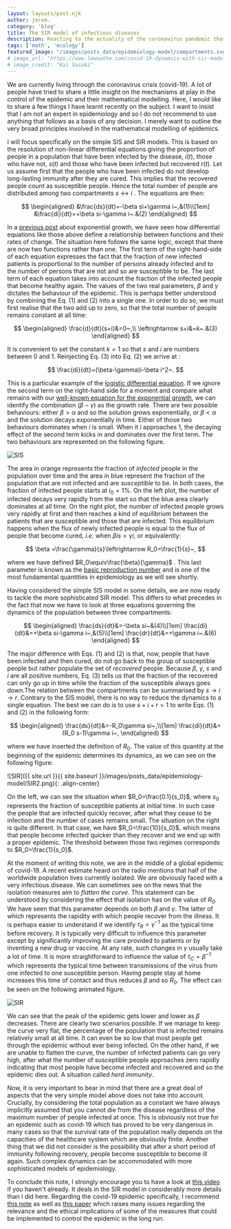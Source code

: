 ```yaml
---
layout: layouts/post.njk
author: jerem.
category: 'blog'
title: The SIR model of infectious diseases
description: Reacting to the actuality of the coronavirus pandemic that we are currently living through, I present some simplified mathematical models used in epidemiology.
tags: ['math', 'ecology']
featured_image: "/images/posts_data/epidemiology-model/compartments.svg"
# image_url: "https://www.lewuathe.com/covid-19-dynamics-with-sir-model.html"
# image_credit: "Kai Sasaki"
---
```


We are currently living through the coronavirus crisis (covid-19). A lot of people have tried to share a little insight on the mechanisms at play in the control of the epidemic and their mathematical modelling. Here, I would like to share a few things I have learnt recently on the subject. I want to insist that I am not an expert in epidemiology and so I do not recommend to use anything that follows as a basis of any decision. I merely want to outline the very broad principles involved in the mathematical modelling of epidemics.

I will focus specifically on the simple SIS and SIR models. This is based on the resolution of non-linear differential equations giving the proportion of people in a population that have been infected by the disease, $i(t)$, those who have not, $s(t)$ and those who have been infected but recovered $r(t)$. Let us assume first that the people who have been infected do not develop long-lasting immunity after they are cured. This implies that the recovered people count as susceptible people. Hence the total number of people are distributed among two compartments $s\leftrightarrow i$ . The equations are then:

$$
\begin{aligned}
&\frac{ds}{dt}=-\beta si+\gamma i~,&(1)\\[1em]
&\frac{di}{dt}=+\beta si-\gamma i~.&(2)
\end{aligned}
$$


In a [previous post](/blog/2020/what-growth-means) about exponential growth, we have seen how differential equations like those above define a relationship between functions and their rates of change. The situation here follows the same logic, except that there are now two functions rather than one. The first term of the right-hand-side of each equation expresses the fact that the fraction of new infected patients is proportional to the number of persons already infected and to the number of persons that are not and so are susceptible to be. The last term of each equation takes into account the fraction of the infected people that become healthy again. The values of the two real parameters, $\beta$ and $\gamma$ dictates the behaviour of the epidemic. This is perhaps better understood by combining the Eq. (1) and (2) into a single one. In order to do so, we must first realise that the two add up to zero, so that the total number of people remains constant at all time:


$$
\begin{aligned}
\frac{d}{dt}(s+i)&=0~,\\
\leftrightarrow s+i&=k~.&(3)
\end{aligned}
$$


It is convenient to set the constant $k=1$ so that $s$ and $i$ are numbers between $0$ and $1$. Reinjecting Eq. (3) into Eq. (2) we arrive at :


$$
\frac{di}{dt}=(\beta-\gamma)i-\beta i^2~.
$$


This is a particular example of the [logistic differential equation](https://en.wikipedia.org/wiki/Logistic_function#Logistic_differential_equation). If we ignore the second term on the right-hand side for a moment and compare what remains with our [well-known equation for the exponential growth](/blog/2020/what-growth-means), we can identify the combination $(\beta-\gamma)$ as the growth rate. There are two possible behaviours: either $\beta>\alpha$ and so the solution grows exponentially, or $\beta<\alpha$ and the solution decays exponentially in time. Either of those two behaviours dominates when $i$ is small. When it $i$ approaches $1$, the decaying effect of the second term kicks in and dominates over the first term. The two behaviours are represented on the following figure.

![SIS](/images/posts_data/epidemiology-model/SIS2.png)

The area in orange represents the fraction of *infected* people in the population over time and the area in blue represent the fraction of the population that are not infected and are *susceptible* to be. In both cases, the fraction of infected people starts at $i_0=1\%$. On the left plot, the number of infected decays very rapidly from the start so that the blue area clearly dominates at all time. On the right plot, the number of infected people grows very rapidly at first and then reaches a kind of equilibrium between the patients that are susceptible and those that are infected. This equilibrium happens when the flux of newly infected people is equal to the flux of people that become cured, *i.e.* when $\beta is=\gamma i$, or equivalently:

$$
\beta =\frac{\gamma}{s}\leftrightarrow R_0=\frac{1}{s}~,
$$

where we have defined $R_0\equiv\frac{\beta}{\gamma}$ . This last parameter is known as the [basic reproduction number](https://en.wikipedia.org/wiki/Basic_reproduction_number) and is one of the most fundamental quantities in epidemiology as we will see shortly.

Having considered the simple SIS model in some details, we are now ready to tackle the more sophisticated SIR model. This differs to what precedes in the fact that now we have to look at three equations governing the dynamics of the population between three compartments:


$$
\begin{aligned}
\frac{ds}{dt}&=-\beta si~&(4)\\[1em]
\frac{di}{dt}&=+\beta si-\gamma i~,&(5)\\[1em]
\frac{dr}{dt}&=+\gamma i~.&(6)
\end{aligned}
$$


The major difference with Eqs. (1) and (2) is that, now, people that have been infected and then cured, do not go back to the group of susceptible people but rather populate the set of *recovered* people. Because $\beta$, $\gamma$, $s$ and $i$ are all positive numbers, Eq. (3) tells us that the fraction of the recovered can only go up in time while the fraction of the susceptible always goes down.The relation between the compartments can be summarised by  $s\rightarrow i \rightarrow r$. Contrary to the SIS model, there is no way to reduce the dynamics to a single equation. The best we can do is to use $s+i+r=1$ to write Eqs. (1) and (2) in the following form:


$$
\begin{aligned}
\frac{ds}{dt}&=-R_0\gamma si~,\\[1em]
\frac{di}{dt}&=(R_0 s-1)\gamma i~,
\end{aligned}
$$


where we have inserted the definition of $R_0$. The value of this quantity at the beginning of the epidemic determines its dynamics, as we can see on the following figure:

![SIR]({{ site.url }}{{ site.baseurl }}/images/posts_data/epidemiology-model/SIR2.png){: .align-center}

On the left, we can see the situation when $R_0=\frac{0.1}{s_0}$, where $s_0$ represents the fraction of susceptible patients at initial time.  In such case the people that are infected quickly recover, after what they cease to be infection and the number of cases remains small. The situation on the right is quite different. In that case, we have $R_0=\frac{10}{s_0}$, which means that people become infected quicker than they recover and we end up with a proper epidemic. The threshold between those two regimes corresponds to $R_0=\frac{1}{s_0}$.

At the moment of writing this note, we are in the middle of a global epidemic of covid-19. A recent estimate heard on the radio mentions that half of the worldwide population lives currently isolated. We are obviously faced with a very infectious disease. We can sometimes see on the news that the isolation measures aim to *flatten the curve*. This statement can be understood by considering the effect that isolation has on the value of $R_0$. We have seen that this parameter depends on both $\beta$ and $\gamma$. The latter of which represents the rapidity with which people recover from the illness. It is perhaps easier to understand if we identify $\tau_R=\gamma^{-1}$ as the typical time before recovery. It is typically very difficult to influence this parameter except by significantly improving the care provided to patients or by inventing a new drug or vaccine. At any rate, such changes in $\gamma$ usually take a lot of time. It is more straightforward to influence the value of $\tau_C=\beta^{-1}$ which represents the typical time between transmissions of the virus from one infected to one susceptible person. Having people stay at home increases this time of contact and thus reduces $\beta$ and so $R_0$. The effect can be seen on the following animated figure.

![SIR](/images/posts_data/epidemiology-model/SIR2.gif)

We can see that the peak of the epidemic gets lower and lower as $\beta$ decreases. There are clearly two scenarios possible. If we manage to keep the curve very flat, the percentage of the population that is infected remains relatively small at all time. It can even be so low that most people get through the epidemic without ever being infected. On the other hand, if we are unable to flatten the curve, the number of infected patients can go very high, after what the number of susceptible people approaches zero rapidly indicating that most people have become infected and recovered and so the epidemic dies out. A situation called *herd immunity*.

Now, it is very important to bear in mind that there are a great deal of aspects that the very simple model above does not take into account. Crucially, by considering the total population as a constant we have always implicitly assumed that you cannot die from the disease regardless of the maximum number of people infected at once. This is obviously not true for an epidemic such as covid-19 which has proved to be very dangerous in many cases so that the survival rate of the population really depends on the capacities of the healthcare system which are obviously finite. Another thing that we did not consider is the possibility that after a short period of immunity following recovery, people become susceptible to become ill again. Such complex dynamics can be accommodated with more sophisticated models of epidemiology.

To conclude this note, I strongly encourage you to have a look at [this video](https://youtu.be/gxAaO2rsdIs) if you haven't already. It deals in the SIR model in considerably more details than I did here. Regarding the covid-19 epidemic specifically, I recommend [this note](https://medium.com/@wpegden/a-call-to-honesty-in-pandemic-modeling-5c156686a64b) as well as [this paper](https://science.sciencemag.org/content/early/2020/03/30/science.abb6936.full) which raises many issues regarding the relevance and the ethical implications of some of the measures that could be implemented to control the epidemic in the long run.
